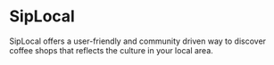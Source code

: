 # SipLocal
SipLocal offers a user-friendly and community driven way to discover coffee shops that reflects the culture in your local area.
